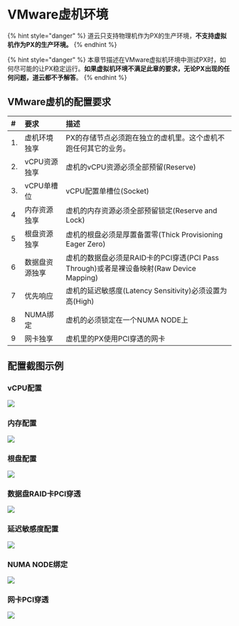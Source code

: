 # VMware虚机环境

{% hint style="danger" %}
道云只支持物理机作为PX的生产环境，**不支持虚拟机作为PX的生产环境。**
{% endhint %}

{% hint style="danger" %}
本章节描述在VMware虚拟机环境中测试PX时，如何尽可能的让PX稳定运行。**如果虚拟机环境不满足此章的要求，无论PX出现的任何问题，道云都不予解答**。
{% endhint %}

## VMware虚机的配置要求

| \# | 要求 | 描述 |
| :--- | :--- | :--- |
| 1. | 虚机环境独享 | PX的存储节点必须跑在独立的虚机里。这个虚机不跑任何其它的业务。 |
| 2.  | vCPU资源独享 | 虚机的vCPU资源必须全部预留\(Reserve\) |
| 3. | vCPU单槽位 | vCPU配置单槽位\(Socket\) |
| 4 | 内存资源独享 | 虚机的内存资源必须全部预留锁定\(Reserve and Lock\) |
| 5 | 根盘资源独享 | 虚机的根盘必须是厚置备置零\(Thick Provisioning Eager Zero\) |
| 6 | 数据盘资源独享 | 虚机的数据盘必须是RAID卡的PCI穿透\(PCI Pass Through\)或者是裸设备映射\(Raw Device Mapping\) |
| 7 | 优先响应 | 虚机的延迟敏感度\(Latency Sensitivity\)必须设置为高\(High\) |
| 8 | NUMA绑定 | 虚机的必须锁定在一个NUMA NODE上 |
| 9 | 网卡独享 | 虚机里的PX使用PCI穿透的网卡 |

## 配置截图示例

### vCPU配置

![](../../.gitbook/assets/image%20%288%29.png)

### 内存配置

![](../../.gitbook/assets/image%20%289%29.png)

### 根盘配置

![](../../.gitbook/assets/image%20%284%29.png)

### 数据盘RAID卡PCI穿透

![](../../.gitbook/assets/image%20%286%29.png)

### 延迟敏感度配置

![](../../.gitbook/assets/image%20%287%29.png)

### NUMA NODE绑定

![](../../.gitbook/assets/image.png)

### 网卡PCI穿透

![](../../.gitbook/assets/image%20%283%29.png)



